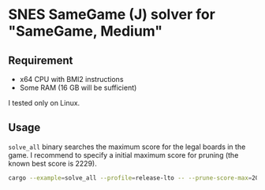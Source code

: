 # SNES SameGame (J) solver for "SameGame, Medium"

## Requirement

* x64 CPU with BMI2 instructions
* Some RAM (16 GB will be sufficient)

I tested only on Linux.

## Usage

`solve_all` binary searches the maximum score for the legal boards in the game.
I recommend to specify a initial maximum score for pruning (the known best score is 2229).

```sh
cargo --example=solve_all --profile=release-lto -- --prune-score-max=2000
```
